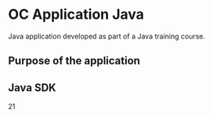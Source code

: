 # OC Application Java
Java application developed as part of a Java training course.

## Purpose of the application

## Java SDK
21